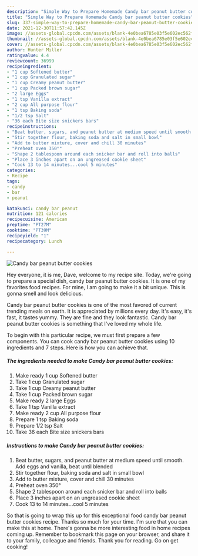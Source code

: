 ```yaml
---
description: "Simple Way to Prepare Homemade Candy bar peanut butter cookies"
title: "Simple Way to Prepare Homemade Candy bar peanut butter cookies"
slug: 337-simple-way-to-prepare-homemade-candy-bar-peanut-butter-cookies
date: 2021-12-30T11:57:42.145Z
image: //assets-global.cpcdn.com/assets/blank-4e0bea6785e03f5e602ec562f230caae08da540cada707380b4fe1bbebba43da.png
thumbnail: //assets-global.cpcdn.com/assets/blank-4e0bea6785e03f5e602ec562f230caae08da540cada707380b4fe1bbebba43da.png
cover: //assets-global.cpcdn.com/assets/blank-4e0bea6785e03f5e602ec562f230caae08da540cada707380b4fe1bbebba43da.png
author: Hunter Miller
ratingvalue: 4.4
reviewcount: 36999
recipeingredient:
- "1 cup Softened butter"
- "1 cup Granulated sugar"
- "1 cup Creamy peanut butter"
- "1 cup Packed brown sugar"
- "2 large Eggs"
- "1 tsp Vanilla extract"
- "2 cup All purpose flour"
- "1 tsp Baking soda"
- "1/2 tsp Salt"
- "36 each Bite size snickers bars"
recipeinstructions:
- "Beat butter, sugars, and peanut butter at medium speed until smooth.  Add eggs and vanilla, beat until blended"
- "Stir together flour, baking soda and salt in small bowl"
- "Add to butter mixture, cover and chill 30 minutes"
- "Preheat oven 350°"
- "Shape 2 tablespoon around each snicker bar and roll into balls"
- "Place 3 inches apart on an ungreased cookie sheet"
- "Cook 13 to 14 minutes...cool 5 minutes"
categories:
- Recipe
tags:
- candy
- bar
- peanut

katakunci: candy bar peanut 
nutrition: 121 calories
recipecuisine: American
preptime: "PT27M"
cooktime: "PT39M"
recipeyield: "1"
recipecategory: Lunch

---
```



![Candy bar peanut butter cookies](//assets-global.cpcdn.com/assets/blank-4e0bea6785e03f5e602ec562f230caae08da540cada707380b4fe1bbebba43da.png)

Hey everyone, it is me, Dave, welcome to my recipe site. Today, we're going to prepare a special dish, candy bar peanut butter cookies. It is one of my favorites food recipes. For mine, I am going to make it a bit unique. This is gonna smell and look delicious.



Candy bar peanut butter cookies is one of the most favored of current trending meals on earth. It is appreciated by millions every day. It's easy, it's fast, it tastes yummy. They are fine and they look fantastic. Candy bar peanut butter cookies is something that I've loved my whole life.


To begin with this particular recipe, we must first prepare a few components. You can cook candy bar peanut butter cookies using 10 ingredients and 7 steps. Here is how you can achieve that.

<!--inarticleads1-->

##### The ingredients needed to make Candy bar peanut butter cookies:

1. Make ready 1 cup Softened butter
1. Take 1 cup Granulated sugar
1. Take 1 cup Creamy peanut butter
1. Take 1 cup Packed brown sugar
1. Make ready 2 large Eggs
1. Take 1 tsp Vanilla extract
1. Make ready 2 cup All purpose flour
1. Prepare 1 tsp Baking soda
1. Prepare 1/2 tsp Salt
1. Take 36 each Bite size snickers bars




<!--inarticleads2-->

##### Instructions to make Candy bar peanut butter cookies:

1. Beat butter, sugars, and peanut butter at medium speed until smooth.  Add eggs and vanilla, beat until blended
1. Stir together flour, baking soda and salt in small bowl
1. Add to butter mixture, cover and chill 30 minutes
1. Preheat oven 350°
1. Shape 2 tablespoon around each snicker bar and roll into balls
1. Place 3 inches apart on an ungreased cookie sheet
1. Cook 13 to 14 minutes...cool 5 minutes




So that is going to wrap this up for this exceptional food candy bar peanut butter cookies recipe. Thanks so much for your time. I'm sure that you can make this at home. There's gonna be more interesting food in home recipes coming up. Remember to bookmark this page on your browser, and share it to your family, colleague and friends. Thank you for reading. Go on get cooking!
